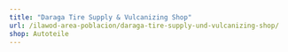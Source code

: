 ```yaml
---
title: "Daraga Tire Supply & Vulcanizing Shop"
url: /ilawod-area-poblacion/daraga-tire-supply-und-vulcanizing-shop/
shop: Autoteile
---
```

